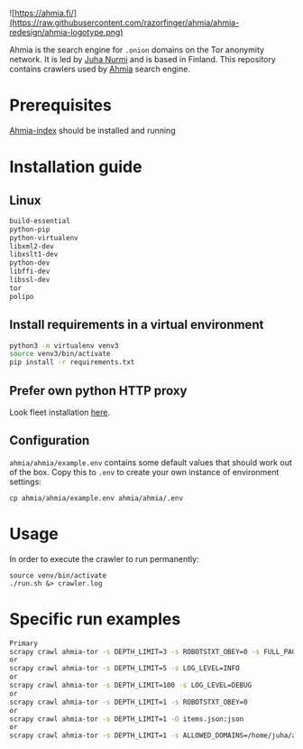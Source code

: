 ![https://ahmia.fi/](https://raw.githubusercontent.com/razorfinger/ahmia/ahmia-redesign/ahmia-logotype.png)

Ahmia is the search engine for `.onion` domains on the Tor anonymity
network. It is led by [Juha Nurmi](//github.com/juhanurmi) and is based
in Finland. This repository contains crawlers used by [Ahmia](https://github.com/ahmia) search engine.

# Prerequisites
[Ahmia-index](https://github.com/ahmia/ahmia-index) should be installed and running

# Installation guide

## Linux

```sh
build-essential
python-pip
python-virtualenv
libxml2-dev
libxslt1-dev
python-dev
libffi-dev
libssl-dev
tor
polipo
```

## Install requirements in a virtual environment

```sh
python3 -m virtualenv venv3
source venv3/bin/activate
pip install -r requirements.txt
```

## Prefer own python HTTP proxy

Look fleet installation
[here](https://github.com/ahmia/ahmia-crawler/tree/master/torfleet).

## Configuration

`ahmia/ahmia/example.env` contains some default values that should work out of the box.
Copy this to `.env` to create your own instance of environment settings:

```
cp ahmia/ahmia/example.env ahmia/ahmia/.env
```

# Usage

In order to execute the crawler to run permanently:
```
source venv/bin/activate
./run.sh &> crawler.log
```

# Specific run examples

```sh
Primary
scrapy crawl ahmia-tor -s DEPTH_LIMIT=3 -s ROBOTSTXT_OBEY=0 -s FULL_PAGERANK_COMPUTE=True
or
scrapy crawl ahmia-tor -s DEPTH_LIMIT=5 -s LOG_LEVEL=INFO
or
scrapy crawl ahmia-tor -s DEPTH_LIMIT=100 -s LOG_LEVEL=DEBUG
or
scrapy crawl ahmia-tor -s DEPTH_LIMIT=1 -s ROBOTSTXT_OBEY=0
or
scrapy crawl ahmia-tor -s DEPTH_LIMIT=1 -O items.json:json
or
scrapy crawl ahmia-tor -s DEPTH_LIMIT=1 -s ALLOWED_DOMAINS=/home/juha/allowed_domains.txt -s TARGET_SITES=/home/juha/seed_list.txt -s ELASTICSEARCH_TYPE=targetitemtype
```
